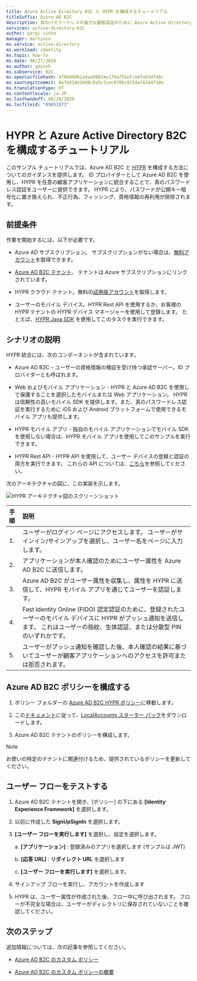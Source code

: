 ```yaml
---
title: Azure Active Directory B2C と HYPR を構成するチュートリアル
titleSuffix: Azure AD B2C
description: 真のパスワードレスの強力な顧客認証のために Azure Active Directory B2C と HYPR を構成するチュートリアル
services: active-directory-b2c
author: gargi-sinha
manager: martinco
ms.service: active-directory
ms.workload: identity
ms.topic: how-to
ms.date: 08/27/2020
ms.author: gasinh
ms.subservice: B2C
ms.openlocfilehash: 4f6b09061a4aa98824e176af55efcedfab3df48c
ms.sourcegitcommit: 8a7b82de18d8cba5c2cec078bc921da783a4710e
ms.translationtype: HT
ms.contentlocale: ja-JP
ms.lasthandoff: 08/28/2020
ms.locfileid: "89051873"
---
```

# <a name="tutorial-for-configuring-hypr-with-azure-active-directory-b2c"></a>HYPR と Azure Active Directory B2C を構成するチュートリアル

このサンプル チュートリアルでは、Azure AD B2C と [HYPR](https://get.hypr.com) を構成する方法についてのガイダンスを提供します。 ID プロバイダーとして Azure AD B2C を使用し、HYPR を任意の顧客アプリケーションに統合することで、真のパスワードレス認証をユーザーに提供できます。 HYPR により、パスワードが公開キー暗号化に置き換えられ、不正行為、フィッシング、資格情報の再利用が排除されます。

## <a name="prerequisites"></a>前提条件

作業を開始するには、以下が必要です。

- Azure AD サブスクリプション。 サブスクリプションがない場合は、[無料アカウント](https://azure.microsoft.com/free/)を取得できます。

- [Azure AD B2C テナント](https://docs.microsoft.com/azure/active-directory-b2c/tutorial-create-tenant)。 テナントは Azure サブスクリプションにリンクされています。

- HYPR クラウド テナント。無料の[試用版アカウント](https://get.hypr.com/free-trial)を取得します。

- ユーザーのモバイル デバイス。HYPR Rest API を使用するか、お客様の HYPR テナントの HYPR デバイス マネージャーを使用して登録します。 たとえば、[HYPR Java SDK](https://docs.hypr.com/integratinghypr/docs/hypr-java-web-sdk) を使用してこのタスクを実行できます。

## <a name="scenario-description"></a>シナリオの説明

HYPR 統合には、次のコンポーネントが含まれています。

- Azure AD B2C – ユーザーの資格情報の検証を受け持つ承認サーバー。ID プロバイダーとも呼ばれます。

- Web およびモバイル アプリケーション - HYPR と Azure AD B2C を使用して保護することを選択したモバイルまたは Web アプリケーション。 HYPR は信頼性の高いモバイル SDK を提供します。また、真のパスワードレス認証を実行するために iOS および Android プラットフォームで使用できるモバイル アプリも提供します。

- HYPR モバイル アプリ - 独自のモバイル アプリケーションでモバイル SDK を使用しない場合は、HYPR モバイル アプリを使用してこのサンプルを実行できます。

- HYPR Rest API - HYPR API を使用して、ユーザー デバイスの登録と認証の両方を実行できます。 これらの API については、[こちら](https://apidocs.hypr.com)を参照してください。

次のアーキテクチャの図に、この実装を示します。

![HYPR アーキテクチャ図のスクリーンショット](media/partner-hypr/hypr-architecture-diagram.png)

|手順 | 説明 |
|:-----| :-----------|
| 1. | ユーザーがログイン ページにアクセスします。 ユーザーがサインイン/サインアップを選択し、ユーザー名をページに入力します。
| 2. | アプリケーションが本人確認のためにユーザー属性を Azure AD B2C に送信します。
| 3. | Azure AD B2C がユーザー属性を収集し、属性を HYPR に送信して、HYPR モバイル アプリを通じてユーザーを認証します。
| 4. | Fast Identity Online (FIDO) 認定認証のために、登録されたユーザーのモバイル デバイスに HYPR がプッシュ通知を送信します。 これはユーザーの指紋、生体認証、または分散型 PIN のいずれかです。  
| 5. | ユーザーがプッシュ通知を確認した後、本人確認の結果に基づいてユーザーが顧客アプリケーションへのアクセスを許可または拒否されます。

## <a name="configure-the-azure-ad-b2c-policy"></a>Azure AD B2C ポリシーを構成する

1. ポリシー フォルダーの [Azure AD B2C HYPR ポリシー](https://github.com/HYPR-Corp-Public/Azure-AD-B2C-HYPR-Sample/tree/master/policy)に移動します。

2. この[ドキュメント](https://docs.microsoft.com/azure/active-directory-b2c/custom-policy-get-started?tabs=applications#custom-policy-starter-pack)に従って、[LocalAccounts スターター パック](https://github.com/Azure-Samples/active-directory-b2c-custom-policy-starterpack/tree/master/LocalAccounts)をダウンロードします。

3. Azure AD B2C テナントのポリシーを構成します。

>[!NOTE]
>お使いの特定のテナントに関連付けるため、提供されているポリシーを更新してください。

## <a name="test-the-user-flow"></a>ユーザー フローをテストする

1. Azure AD B2C テナントを開き、[ポリシー] の下にある **[Identity Experience Framework]** を選択します。

2. 以前に作成した **SignUpSignIn** を選択します。

3. **[ユーザー フローを実行します]** を選択し、設定を選択します。

   a. **[アプリケーション]** : 登録済みのアプリを選択します (サンプルは JWT)

   b. **[応答 URL]** : **リダイレクト URL** を選択します

   c. **[ユーザー フローを実行します]** を選択します。

4. サインアップ フローを実行し、アカウントを作成します

5. HYPR は、ユーザー属性が作成された後、フロー中に呼び出されます。 フローが不完全な場合は、ユーザーがディレクトリに保存されていないことを確認してください。

## <a name="next-steps"></a>次のステップ

追加情報については、次の記事を参照してください。

- [Azure AD B2C のカスタム ポリシー](https://docs.microsoft.com/azure/active-directory-b2c/custom-policy-overview)

- [Azure AD B2C のカスタム ポリシーの概要](https://docs.microsoft.com/azure/active-directory-b2c/custom-policy-get-started?tabs=applications)

